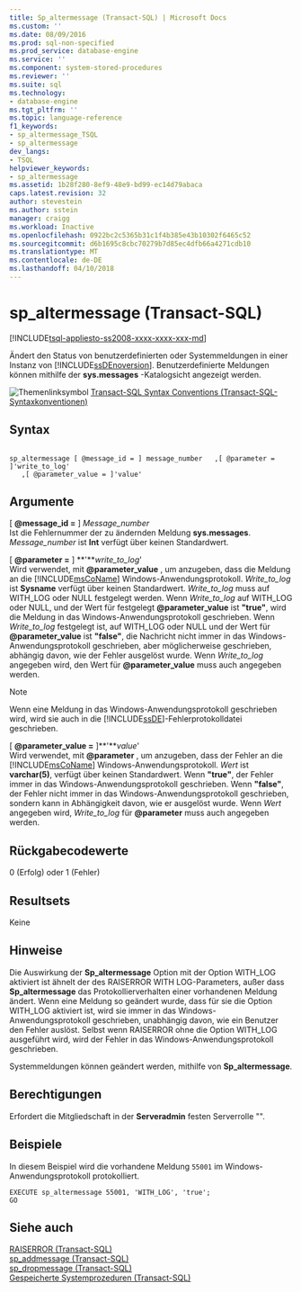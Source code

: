 ```yaml
---
title: Sp_altermessage (Transact-SQL) | Microsoft Docs
ms.custom: ''
ms.date: 08/09/2016
ms.prod: sql-non-specified
ms.prod_service: database-engine
ms.service: ''
ms.component: system-stored-procedures
ms.reviewer: ''
ms.suite: sql
ms.technology:
- database-engine
ms.tgt_pltfrm: ''
ms.topic: language-reference
f1_keywords:
- sp_altermessage_TSQL
- sp_altermessage
dev_langs:
- TSQL
helpviewer_keywords:
- sp_altermessage
ms.assetid: 1b28f280-8ef9-48e9-bd99-ec14d79abaca
caps.latest.revision: 32
author: stevestein
ms.author: sstein
manager: craigg
ms.workload: Inactive
ms.openlocfilehash: 0922bc2c5365b31c1f4b385e43b10302f6465c52
ms.sourcegitcommit: d6b1695c8cbc70279b7d85ec4dfb66a4271cdb10
ms.translationtype: MT
ms.contentlocale: de-DE
ms.lasthandoff: 04/10/2018
---
```

# <a name="spaltermessage-transact-sql"></a>sp_altermessage (Transact-SQL)
[!INCLUDE[tsql-appliesto-ss2008-xxxx-xxxx-xxx-md](../../includes/tsql-appliesto-ss2008-xxxx-xxxx-xxx-md.md)]

  Ändert den Status von benutzerdefinierten oder Systemmeldungen in einer Instanz von [!INCLUDE[ssDEnoversion](../../includes/ssdenoversion-md.md)]. Benutzerdefinierte Meldungen können mithilfe der **sys.messages** -Katalogsicht angezeigt werden.  

  
 ![Themenlinksymbol](../../database-engine/configure-windows/media/topic-link.gif "Topic link icon") [Transact-SQL Syntax Conventions (Transact-SQL-Syntaxkonventionen)](../../t-sql/language-elements/transact-sql-syntax-conventions-transact-sql.md)  
  
## <a name="syntax"></a>Syntax  
  
```  
  
sp_altermessage [ @message_id = ] message_number   ,[ @parameter = ]'write_to_log'  
   ,[ @parameter_value = ]'value'   
```  
  
## <a name="arguments"></a>Argumente  
 [ **@message_id =** ] *Message_number*  
 Ist die Fehlernummer der zu ändernden Meldung **sys.messages**. *Message_number* ist **Int** verfügt über keinen Standardwert.  
  
 [ **@parameter =** ] **'***write_to_log*'  
 Wird verwendet, mit **@parameter_value** , um anzugeben, dass die Meldung an die [!INCLUDE[msCoName](../../includes/msconame-md.md)] Windows-Anwendungsprotokoll. *Write_to_log* ist **Sysname** verfügt über keinen Standardwert. *Write_to_log* muss auf WITH_LOG oder NULL festgelegt werden. Wenn *Write_to_log* auf WITH_LOG oder NULL, und der Wert für festgelegt **@parameter_value** ist **"true"**, wird die Meldung in das Windows-Anwendungsprotokoll geschrieben. Wenn *Write_to_log* festgelegt ist, auf WITH_LOG oder NULL und der Wert für **@parameter_value** ist **"false"**, die Nachricht nicht immer in das Windows-Anwendungsprotokoll geschrieben, aber möglicherweise geschrieben, abhängig davon, wie der Fehler ausgelöst wurde. Wenn *Write_to_log* angegeben wird, den Wert für **@parameter_value** muss auch angegeben werden.  
  
> [!NOTE]  
>  Wenn eine Meldung in das Windows-Anwendungsprotokoll geschrieben wird, wird sie auch in die [!INCLUDE[ssDE](../../includes/ssde-md.md)]-Fehlerprotokolldatei geschrieben.  
  
 [ **@parameter_value =** ]**'***value*'  
 Wird verwendet, mit **@parameter** , um anzugeben, dass der Fehler an die [!INCLUDE[msCoName](../../includes/msconame-md.md)] Windows-Anwendungsprotokoll. *Wert* ist **varchar(5)**, verfügt über keinen Standardwert. Wenn **"true"**, der Fehler immer in das Windows-Anwendungsprotokoll geschrieben. Wenn **"false"**, der Fehler nicht immer in das Windows-Anwendungsprotokoll geschrieben, sondern kann in Abhängigkeit davon, wie er ausgelöst wurde. Wenn *Wert* angegeben wird, *Write_to_log* für **@parameter** muss auch angegeben werden.  
  
## <a name="return-code-values"></a>Rückgabecodewerte  
 0 (Erfolg) oder 1 (Fehler)  
  
## <a name="result-sets"></a>Resultsets  
 Keine  
  
## <a name="remarks"></a>Hinweise  
 Die Auswirkung der **Sp_altermessage** Option mit der Option WITH_LOG aktiviert ist ähnelt der des RAISERROR WITH LOG-Parameters, außer dass **Sp_altermessage** das Protokollierverhalten einer vorhandenen Meldung ändert. Wenn eine Meldung so geändert wurde, dass für sie die Option WITH_LOG aktiviert ist, wird sie immer in das Windows-Anwendungsprotokoll geschrieben, unabhängig davon, wie ein Benutzer den Fehler auslöst. Selbst wenn RAISERROR ohne die Option WITH_LOG ausgeführt wird, wird der Fehler in das Windows-Anwendungsprotokoll geschrieben.  
  
 Systemmeldungen können geändert werden, mithilfe von **Sp_altermessage**.  
  
## <a name="permissions"></a>Berechtigungen  
 Erfordert die Mitgliedschaft in der **Serveradmin** festen Serverrolle "".  
  
## <a name="examples"></a>Beispiele  
 In diesem Beispiel wird die vorhandene Meldung `55001` im Windows-Anwendungsprotokoll protokolliert.  
  
```  
EXECUTE sp_altermessage 55001, 'WITH_LOG', 'true';  
GO  
```  
  
## <a name="see-also"></a>Siehe auch  
 [RAISERROR &#40;Transact-SQL&#41;](../../t-sql/language-elements/raiserror-transact-sql.md)   
 [sp_addmessage &#40;Transact-SQL&#41;](../../relational-databases/system-stored-procedures/sp-addmessage-transact-sql.md)   
 [sp_dropmessage &#40;Transact-SQL&#41;](../../relational-databases/system-stored-procedures/sp-dropmessage-transact-sql.md)   
 [Gespeicherte Systemprozeduren &#40;Transact-SQL&#41;](../../relational-databases/system-stored-procedures/system-stored-procedures-transact-sql.md)  
  
  
